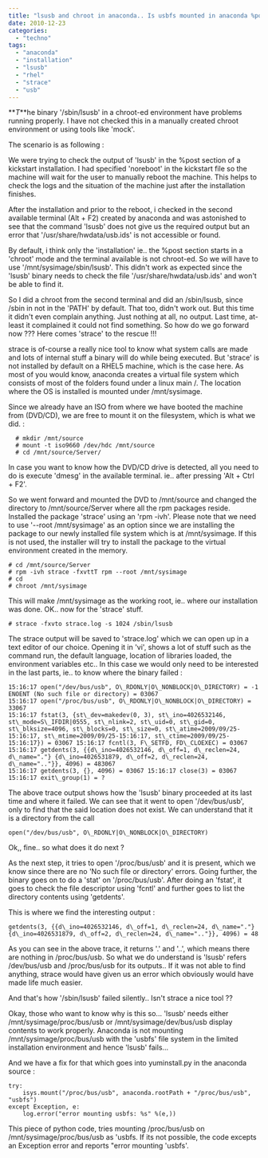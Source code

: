 ```yaml
---
title: "lsusb and chroot in anaconda.. Is usbfs mounted in anaconda %post installation ?"
date: 2010-12-23
categories:
  - "techno"
tags:
  - "anaconda"
  - "installation"
  - "lsusb"
  - "rhel"
  - "strace"
  - "usb"
---
```

<!--more-->
**_T_**he binary '/sbin/lsusb' in a chroot-ed environment have problems running properly. I have not checked this in a manually created chroot environment or using tools like 'mock'.

The scenario is as following :

We were trying to check the output of 'lsusb' in the %post section of a kickstart installation. I had specified 'noreboot' in the kickstart file so the machine will wait for the user to manually reboot the machine. This helps to check the logs and the situation of the machine just after the installation finishes.

After the installation and prior to the reboot, i checked in the second available terminal (Alt + F2) created by anaconda and was astonished to see that the command 'lsusb' does not give us the required output but an error that '/usr/share/hwdata/usb.ids' is not accessible or found.

By default, i think only the 'installation' ie.. the %post section starts in a 'chroot' mode and the terminal available is not chroot-ed. So we will have to use '/mnt/sysimage/sbin/lsusb'. This didn't work as expected since the 'lsusb' binary needs to check the file '/usr/share/hwdata/usb.ids' and won't be able to find it.

So I did a chroot from the second terminal and did an /sbin/lsusb, since /sbin in not in the 'PATH' by default. That too, didn't work out. But this time it didn't even complain anything. Just nothing at all, no output. Last time, at-least it complained it could not find something. So how do we go forward now ??? Here comes 'strace' to the rescue !!!

strace is of-course a really nice tool to know what system calls are made and lots of internal stuff a binary will do while being executed. But 'strace' is not installed by default on a RHEL5 machine, which is the case here. As most of you would know, anaconda creates a virtual file system which consists of most of the folders found under a linux main /. The location where the OS is installed is mounted under /mnt/sysimage.

Since we already have an ISO from where we have booted the machine from (DVD/CD), we are free to mount it on the filesystem, which is what we did. :

```
  # mkdir /mnt/source 
  # mount -t iso9660 /dev/hdc /mnt/source 
  # cd /mnt/source/Server/ 
```

In case you want to know how the DVD/CD drive is detected, all you need to do is execute 'dmesg' in the available terminal. ie.. after pressing 'Alt + Ctrl + F2'.

So we went forward and mounted the DVD to /mnt/source and changed the directory to /mnt/source/Server where all the rpm packages reside. Installed the package 'strace' using an 'rpm -ivh'. Please note that we need to use '--root /mnt/sysimage' as an option since we are installing the package to our newly installed file system which is at /mnt/sysimage. If this is not used, the installer will try to install the package to the virtual environment created in the memory.

```
# cd /mnt/source/Server 
# rpm -ivh strace -fxvttT rpm --root /mnt/sysimage 
# cd 
# chroot /mnt/sysimage
```

This will make /mnt/sysimage as the working root, ie.. where our installation was done. OK.. now for the 'strace' stuff.

```
# strace -fxvto strace.log -s 1024 /sbin/lsusb
```

The strace output will be saved to 'strace.log' which we can open up in a text editor of our choice. Opening it in 'vi', shows a lot of stuff such as the command run, the default language, location of libraries loaded, the environment variables etc.. In this case we would only need to be interested in the last parts, ie.. to know where the binary failed :

```
15:16:17 open("/dev/bus/usb", O\_RDONLY|O\_NONBLOCK|O\_DIRECTORY) = -1 ENOENT (No such file or directory) = 03067 
15:16:17 open("/proc/bus/usb", O\_RDONLY|O\_NONBLOCK|O\_DIRECTORY) = 33067 
15:16:17 fstat(3, {st\_dev=makedev(0, 3), st\_ino=4026532146, st\_mode=S\_IFDIR|0555, st\_nlink=2, st\_uid=0, st\_gid=0, st\_blksize=4096, st\_blocks=0, st\_size=0, st\_atime=2009/09/25-15:16:17, st\_mtime=2009/09/25-15:16:17, st\_ctime=2009/09/25-15:16:17}) = 03067 15:16:17 fcntl(3, F\_SETFD, FD\_CLOEXEC) = 03067 15:16:17 getdents(3, {{d\_ino=4026532146, d\_off=1, d\_reclen=24, d\_name="."} {d\_ino=4026531879, d\_off=2, d\_reclen=24, d\_name=".."}}, 4096) = 483067 
15:16:17 getdents(3, {}, 4096) = 03067 15:16:17 close(3) = 03067 15:16:17 exit\_group(1) = ? 
```

The above trace output shows how the 'lsusb' binary proceeded at its last time and where it failed. We can see that it went to open '/dev/bus/usb', only to find that the said location does not exist. We can understand that it is a directory from the call

```
open("/dev/bus/usb", O\_RDONLY|O\_NONBLOCK|O\_DIRECTORY)
```

Ok,, fine.. so what does it do next ?

As the next step, it tries to open '/proc/bus/usb' and it is present, which we know since there are no 'No such file or directory' errors. Going further, the binary goes on to do a 'stat' on '/proc/bus/usb'. After doing an 'fstat', it goes to check the file descriptor using 'fcntl' and further goes to list the directory contents using 'getdents'.

This is where we find the interesting output :

```
getdents(3, {{d\_ino=4026532146, d\_off=1, d\_reclen=24, d\_name="."} {d\_ino=4026531879, d\_off=2, d\_reclen=24, d\_name=".."}}, 4096) = 48
```

As you can see in the above trace, it returns '.' and '..', which means there are nothing in /proc/bus/usb. So what we do understand is 'lsusb' refers /dev/bus/usb and /proc/bus/usb for its outputs.. If it was not able to find anything, strace would have given us an error which obviously would have made life much easier.

And that's how '/sbin/lsusb' failed silently.. Isn't strace a nice tool ??

Okay, those who want to know why is this so... 'lsusb' needs either /mnt/sysimage/proc/bus/usb or /mnt/sysimage/dev/bus/usb display contents to work properly. Anaconda is not mounting /mnt/sysimage/proc/bus/usb with the 'usbfs' file system in the limited installation environment and hence 'lsusb' fails...

And we have a fix for that which goes into yuminstall.py in the anaconda source :

```
try:
    isys.mount("/proc/bus/usb", anaconda.rootPath + "/proc/bus/usb", "usbfs") 
except Exception, e:     
    log.error("error mounting usbfs: %s" %(e,))
```

This piece of python code, tries mounting /proc/bus/usb on /mnt/sysimage/proc/bus/usb as 'usbfs. If its not possible, the code excepts an Exception error and reports "error mounting 'usbfs'.
